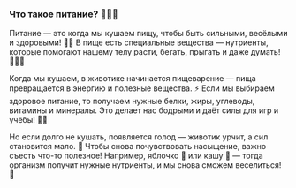 ### Что такое питание? 🍎🥦🍞

Питание — это когда мы кушаем пищу, чтобы быть сильными, весёлыми и здоровыми! 💪😊 В пище есть специальные вещества — нутриенты, которые помогают нашему телу расти, бегать, прыгать и даже думать! 🏃‍♂️🧠

Когда мы кушаем, в животике начинается пищеварение — пища превращается в энергию и полезные вещества. ⚡ Если мы выбираем здоровое питание, то получаем нужные белки, жиры, углеводы, витамины и минералы. Это делает нас бодрыми и даёт силы для игр и учёбы! 🏫🎨

Но если долго не кушать, появляется голод — животик урчит, а сил становится мало. 🤭 Чтобы снова почувствовать насыщение, важно съесть что-то полезное! Например, яблочко 🍏 или кашу 🍚 — тогда организм получит нужные нутриенты, и мы снова сможем веселиться! 🎉